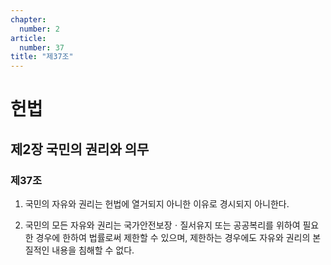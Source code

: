 ```yaml
---
chapter:
  number: 2
article:
  number: 37
title: "제37조"
---
```

# 헌법

## 제2장 국민의 권리와 의무

### 제37조

1. 국민의 자유와 권리는 헌법에 열거되지 아니한 이유로 경시되지 아니한다.

2. 국민의 모든 자유와 권리는 국가안전보장ㆍ질서유지 또는 공공복리를 위하여 필요한 경우에 한하여 법률로써 제한할 수 있으며, 제한하는 경우에도 자유와 권리의 본질적인 내용을 침해할 수 없다.
